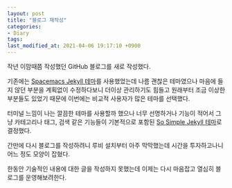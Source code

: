 ```yaml
---
layout: post
title: "블로그 재작성"
categories:
- Diary
tags:
last_modified_at: 2021-04-06 19:17:10 +0900
---
```

작년 이맘때쯤 작성했던 GitHub 블로그를 새로 작성했다.

기존에는 [Spacemacs Jekyll 테마](https://github.com/victorvoid/space-jekyll-template)를 사용했었는데
나름 괜찮은 테마였으나 마음에 들지 않던 부분을 계획없이 수정하다보니 더이상 관리하기도 힘들고
원래부터 조금 이상한 부분들도 있었기 때문에 이번에는 비교적 사용자가 많은 테마를 선택했다.

터미널 느낌이 나는 깔끔한 테마를 사용할까 했으나 너무 선명하거나 기능이 적어서
그냥 카테고리나 태그, 검색 같은 기능들이 기본적으로 포함된 [So Simple Jekyll 테마](https://github.com/mmistakes/so-simple-theme)로 결정했다.

간만에 다시 블로그를 작성하려니 루비 설치부터 아주 막막했는데
시간을 투자하고나니 어느 정도 모양이 잡혔다.

한동안 기술적인 내용에 대한 글을 작성하지 못했는데 이제는 다시 마음잡고 열심히 블로그를 운영해보려한다.

